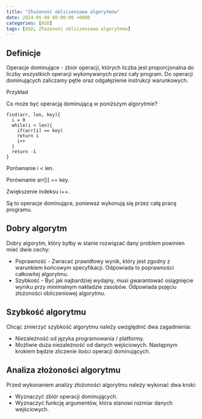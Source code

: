 ```yaml
---
title: "Złożoność obliczeniowa algorytmów"
date: 2024-05-09 08:00:00 +0800
categories: [ASD]
tags: [ASD, Złożoność obliczeniowa algorytmów]
---
```


## Definicje
Operacje dominujące - zbiór operacji, których liczba jest proporcjonalna
do liczby wszystkich operacji wykonywanych przez cały program.
Do operacji dominujących zaliczamy pętle oraz odgałęzienie instrukcji warunkowych.

Przykład

Co może być operacją dominującą w poniższym algorytmie?

```shell
find(arr, len, key){
  i = 0
  while(i < len){
    if(arr[i] == key)
    return i
    i++
  }
  return -1
}
```
Porównanie i < len.

Porównanie arr[i] == key.

Zwiększenie indeksu i++.

Są to operacje dominujące, ponieważ wykonują się przez całą pracę programu.

## Dobry algorytm
Dobry algorytm, który byłby w stanie rozwiązać dany problem
powinien mieć dwie cechy:
- Poprawność - Zwracać prawidłowy wynik, który jest
zgodny z warunkiem końcowym specyfikacji.
Odpowiada to poprawności całkowitej algorytmu.
- Szybkość - Być jak najbardziej wydajny, musi gwarantować
osiągnięcie wyniku przy minimalnym nakładzie zasobów. 
Odpowiada pojęciu złożoności obliczeniowej algorytmu.

## Szybkość algorytmu
Chcąc zmierzyć szybkość algorytmu należy uwzględnić dwa zagadnienia:
- Niezależność od języka programowania / platformy.
- Możliwie duża niezależność od danych wejściowych.
Następnym krokiem będzie zliczenie ilości operacji dominujących.

## Analiza złożoności algorytmu
Przed wykonaniem analizy złożoności algorytmu należy wykonać
dwa kroki:
- Wyznaczyć zbiór operacji dominujących.
- Wyznaczyć funkcję argumentów, która stanowi rozmiar danych wejściowych.
